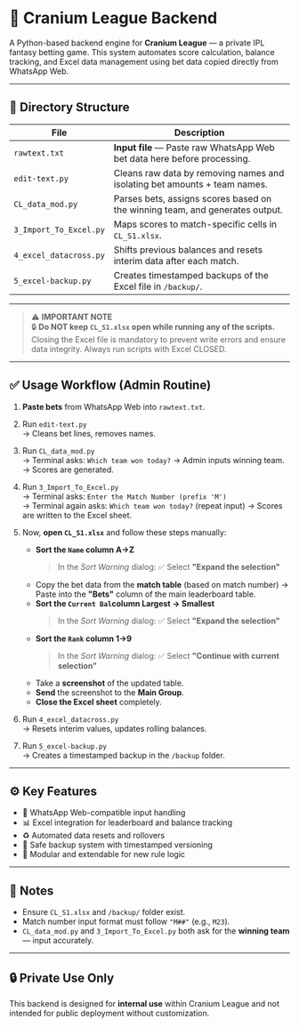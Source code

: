 # 🧠 Cranium League Backend

A Python-based backend engine for **Cranium League** — a private IPL fantasy betting game. This system automates score calculation, balance tracking, and Excel data management using bet data copied directly from WhatsApp Web.

---

## 📁 Directory Structure

| File                  | Description                                                                 |
|-----------------------|-----------------------------------------------------------------------------|
| `rawtext.txt`         |  **Input file** — Paste raw WhatsApp Web bet data here before processing. |
| `edit-text.py`        | Cleans raw data by removing names and isolating bet amounts + team names.   |
| `CL_data_mod.py`      | Parses bets, assigns scores based on the winning team, and generates output.|
| `3_Import_To_Excel.py`| Maps scores to match-specific cells in `CL_S1.xlsx`.                        |
| `4_excel_datacross.py`| Shifts previous balances and resets interim data after each match.          |
| `5_excel-backup.py`   | Creates timestamped backups of the Excel file in `/backup/`.                |

---

> ⚠️ **IMPORTANT NOTE**  
> 🔒 **Do NOT keep `CL_S1.xlsx` open while running any of the scripts.**  
> Closing the Excel file is mandatory to prevent write errors and ensure data integrity. Always run scripts with Excel CLOSED.

---

## ✅ Usage Workflow (Admin Routine)

1. **Paste bets** from WhatsApp Web into `rawtext.txt`.
2. Run `edit-text.py`  
   → Cleans bet lines, removes names.
3. Run `CL_data_mod.py`  
   → Terminal asks: `Which team won today?` → Admin inputs winning team.  
   → Scores are generated.
4. Run `3_Import_To_Excel.py`  
   → Terminal asks: `Enter the Match Number (prefix 'M')`  
   → Terminal again asks: `Which team won today?` (repeat input)
   → Scores are written to the Excel sheet.

5. Now, **open `CL_S1.xlsx`** and follow these steps manually:
   - **Sort the `Name` column A→Z**
     > In the *Sort Warning* dialog: ✅ Select **"Expand the selection"**
   - Copy the bet data from the **match table** (based on match number)
     → Paste into the **"Bets"** column of the main leaderboard table.
   - **Sort the `Current Bal`column Largest → Smallest**
     > In the *Sort Warning* dialog: ✅ Select **"Expand the selection"**
   - **Sort the `Rank` column 1→9**
     > In the *Sort Warning* dialog: ✅ Select **"Continue with current selection"**
   - Take a **screenshot** of the updated table.
   - **Send** the screenshot to the **Main Group**.
   - **Close the Excel sheet** completely.

6. Run `4_excel_datacross.py`  
   → Resets interim values, updates rolling balances.
7. Run `5_excel-backup.py`  
   → Creates a timestamped backup in the `/backup` folder.

---

## ⚙️ Key Features

- 🧾 WhatsApp Web-compatible input handling  
- 📊 Excel integration for leaderboard and balance tracking  
- ♻️ Automated data resets and rollovers  
- 💾 Safe backup system with timestamped versioning  
- 🔧 Modular and extendable for new rule logic

---

## 📌 Notes

- Ensure `CL_S1.xlsx` and `/backup/` folder exist.
- Match number input format must follow `"M##"` (e.g., `M23`).
- `CL_data_mod.py` and `3_Import_To_Excel.py` both ask for the **winning team** — input accurately.

---

## 🔒 Private Use Only

This backend is designed for **internal use** within Cranium League and not intended for public deployment without customization.

